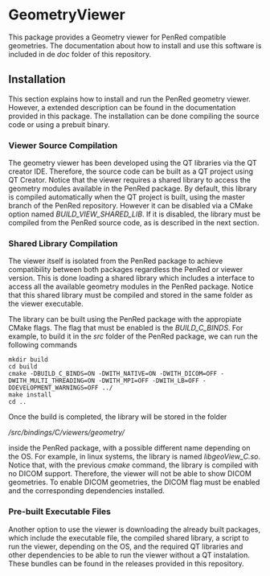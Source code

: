 # GeometryViewer
This package provides a Geometry viewer for PenRed compatible geometries. The documentation about how to install and use this software is included in de *doc* folder of this repository.

## Installation

This section explains how to install and run the PenRed geometry viewer. However, a extended description can be found in the documentation provided in this package. The installation can be done compiling the source code or using a prebuit binary.

### Viewer Source Compilation

The geometry viewer has been developed using the QT libraries via the QT creator IDE. Therefore, the source code can be built as a QT project using QT Creator. Notice that the viewer requires a shared library to access the geometry modules available in the PenRed package. By default, this library is compiled automatically when the QT project is built, using the master branch of the PenRed repository. However it can be disabled via a CMake option named *BUILD_VIEW_SHARED_LIB*. If it is disabled, the library must be compiled from the PenRed source code, as is described in the next section.

### Shared Library Compilation

The viewer itself is isolated from the PenRed package to achieve compatibility between both packages regardless the PenRed or viewer version. This is done loading a shared library which includes a interface to access all the available geometry modules in the PenRed package. Notice that this shared library must be compiled and stored in the same folder as the viewer executable.

The library can be built using the PenRed package with the appropiate CMake flags. The flag that must be enabled is the *BUILD_C_BINDS*. For example, to build it in the *src* folder of the PenRed package, we can run the following commands

```
mkdir build
cd build
cmake -DBUILD_C_BINDS=ON -DWITH_NATIVE=ON -DWITH_DICOM=OFF -DWITH_MULTI_THREADING=ON -DWITH_MPI=OFF -DWITH_LB=OFF -DDEVELOPMENT_WARNINGS=OFF ../
make install
cd ..
```

Once the build is completed, the library will be stored in the folder 

*/src/bindings/C/viewers/geometry/*

inside the PenRed package, with a possible different name depending on the OS. For example, in linux systems, the library is named *libgeoView_C.so*. Notice that, with the previous *cmake* command, the library is compiled with no DICOM support. Therefore, the viewer will not be able to show DICOM geometries. To enable DICOM geometries, the DICOM flag must be enabled and the corresponding dependencies installed.

### Pre-built Executable Files

Another option to use the viewer is downloading the already built packages, which include the executable file, the compiled shared library, a script to run the viewer, depending on the OS, and the required QT libraries and other dependencies to be able to run the viewer without a QT instalation. These bundles can be found in the releases provided in this repository.
